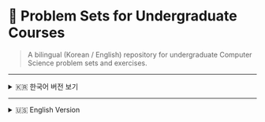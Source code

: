 # 📘 Problem Sets for Undergraduate Courses

> A bilingual (Korean / English) repository for undergraduate Computer Science problem sets and exercises.

---

<details>
<summary>🇰🇷 한국어 버전 보기</summary>

### 📘 Problem Sets for Undergraduate Courses

이 저장소는 **이화여자대학교 학부 컴퓨터공학 전공 과목**에서 다루는 주요 단원별 문제 세트와 연습문제를 정리한 공간입니다.  
개인적인 학습 및 복습용으로 제작되었으며, 일부 문항은 시험 대비용으로 **직접 재구성 또는 변형**된 문제를 포함합니다.

---

### ⚠️ Notice


- 수록된 문제, 정답, 해설 등은 **정확성을 보장하지 않습니다.**  
- 오탈자, 해설 오류, 개념적 해석 차이가 있을 수 있습니다.  
- 모든 내용은 **참고용 자료**로만 사용하시고,  
  **최종 검증은 반드시 교재·강의·공식 자료를 기준으로 확인**하시기 바랍니다.  
- 본 저장소의 작성자는 해당 자료로 인한 학습 결과나 손해에 대해 책임을 지지 않습니다.

---

### 👩‍💻 Author

**신우림 (RainyForest23)**  
이화여자대학교 컴퓨터공학전공  
📧 wrim0923@gmail.com  
🔗 [GitHub Profile](https://github.com/RainyForest23)

</details>

---

<details>
<summary>🇺🇸 English Version</summary>

### 📘 Problem Sets for Undergraduate Courses

This repository contains a collection of **problem sets and exercises** from undergraduate-level **Computer Science courses at Ewha Womans University**.  
It is created for **personal study and review**, and some problems are **reconstructed or modified** for exam preparation purposes.

---

### ⚠️ Notice

- The problems, answers, and explanations provided **are not guaranteed to be accurate.**  
- There may be **errors, typos, or differences in interpretation.**  
- Please use all materials **for reference only**,  
  and always verify concepts and answers using **official textbooks, lectures, or course materials.**  
- The author **does not take responsibility** for any academic outcomes or damages resulting from the use of this repository.

---

### 👩‍💻 Author

**Woorim Shin (RainyForest23)**  
Department of Computer Science & Engineering, Ewha Womans University  
📧 wrim0923@gmail.com  
🔗 [GitHub Profile](https://github.com/RainyForest23)

</details>